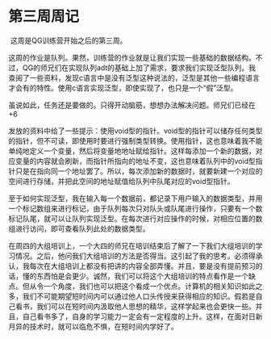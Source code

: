 # 第三周周记

​    这周是QG训练营开始之后的第三周。

​    这周的作业是队列。果然，训练营的作业就是让我们实现一些基础的数据结构。不过，QG的师兄们在实现队列adt的基础上加了需求，要求我们实现泛型队列。我查阅了一些资料，发现c语言中是没有泛型这种说法的，泛型是其他一些编程语言才会有的特性。使用c语言实现泛型，即使实现了，也只是一个“假”泛型。

  虽说如此，任务还是要做的。只得开动脑筋，想想办法解决问题。师兄们已经在+6

发放的资料中给了一些提示：使用void型的指针。void型的指针可以储存任何类型的指针，但不可读，即使用时要进行强制类型转换。使用指针，这也意味着我不能单纯地定义一个变量，然后将变量地地址赋给指针。这样每添加一个新的数据，对应变量的内容就会刷新，而指针所指向的地址不变，这也意味着队列中的void型指针只是在指向同一个地址罢了。所以，每次添加新的数据时，就要新建一个对应的空间进行存储，并把此空间的地址赋值给队列中队尾对应的void型指针。

  至于如何实现泛型，我在输入每一个数据前，都记录下用户输入的数据类型，并用一个标记数组来进行标记，由于队列每次只对队头或队尾进行操作，只要有一个数标记队尾，就可以让队列实现泛型。在每次进行对应操作的时候，对相应位置的数组进行访问，即可查看队列此处的数据类型。

  在周四的大组培训上，一个大四的师兄在培训结束后了解了一下我们大组培训的学习情况。之后，他问我们大组培训的方法是否得当。这引起了我的思考。必须得承认，我每次在大组培训上都没有把讲的内容全部弄懂。并且，要是没有提前预习的话，懂的东西怕是会更少。诚然，我们可以将这个大组培训的特点看作是一个缺点。但从令一个角度，我们也可以把这个看成一个优点。计算机的相关知识如此之多，我们不可能期望短时间内可以通过他人口头传授来获得相应的知识。假若是自己看书，我们可以在短时间内汲取他人思想的精华，这样学起来也会更快一些。并且，自己看书多了，自身的学习能力一定会有一定程度的上升。这样，在面对日新月异的技术时，就可以临危不惧，在短时间内学好了。